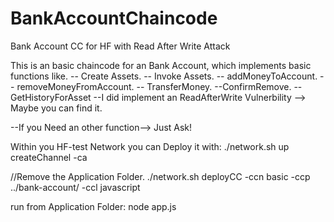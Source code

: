 # BankAccountChaincode
Bank Account CC for  HF with Read After Write Attack





This is an basic chaincode for an Bank Account, which implements basic functions like.
-- Create Assets. -- Invoke Assets. -- addMoneyToAccount. -- removeMoneyFromAccount. -- TransferMoney. --ConfirmRemove. --GetHistoryForAsset
--I did implement an ReadAfterWrite Vulnerbility --> Maybe you can find it.

--If you Need an other function--> Just Ask!

Within you HF-test Network you can Deploy it with:
./network.sh up createChannel -ca

//Remove the Application Folder.
./network.sh deployCC -ccn basic -ccp ../bank-account/ -ccl javascript

run from Application Folder:
node app.js

